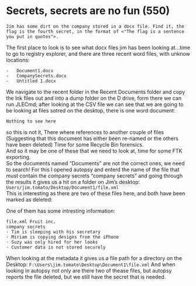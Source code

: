 # Secrets, secrets are no fun (550)
`Jim has some dirt on the company stored in a docx file. Find it, the flag is the fourth secret, in the format of <"The flag is a sentence you put in quotes">.`

The first place to look is to see what docx files jim has been looking at…time to go to registry explorer, and there are three recent word files, with unknow locations:
```
-	Document1.docx
-	CompanySecrets.docx
-	Untitled 1.docx 
```
We navigate to the recent folder in the Recent Documents folder and copy the lnk files out and into a dump folder on the D drive, form there we can run JLECmd; after looking at the CSV file we can see that we are going to be looking at files sotred on the desktop, there is one word document:
```
Nothing to see here
```
so this is not it, There where references to another couple of files (Suggesting that this document has either been re-named or the others have been deleted) Time for some Recycle Bin forensics.\
And so it may be one of these that we need to look at, time for some FTK exporting.\
So the documents named “Documents” are not the correct ones, we need to search! For this I opened autopsy and enterd the name of the file that must contain the company secrets “company secrets” and going through the results it gives us a hit on a folder on Jim’s desktop:\
`Users/jim.tomato/Desktop/Document1/file.xml`\
This is interesting as there are two of these files here, and both have been marked as deleted:

One of them has some intresting information:
```
file.xml Fruit inc. 
company secrets
· Tim is sleeping with his secretary
· Miriam is copying designs from the iPhone
· Suzy was only hired for her looks
· Customer data is not stored securely 
```
When looking at the metadata it gives us a file path for a directory on the Desktop:
`F:\Users\jim.tomato\Desktop\Document1\file.xml` And when looking in autopsy not only are there two of thease files, but autopsy reports the file deleted, but we still have the secret that is needed.